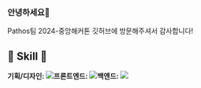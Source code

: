 ### 안녕하세요👋
Pathos팀 2024-중앙해커톤 깃허브에 방문해주셔서 감사합니다!

<h2>🔨 Skill 🔨</h2>
<div style="display:flex; flex-direction:row;">
<b>기획/디자인:  <img src="https://img.shields.io/badge/Figma-F24E1E?style=for-the-badge&logo=Figma&logoColor=white"></b><br>
<b>프론트엔드:  <img src="https://img.shields.io/badge/React-61DAFB?style=for-the-badge&logo=React&logoColor=white"></b><br>
<b>백엔드:  <img src="https://img.shields.io/badge/Django-092E20?style=for-the-badge&logo=Django&logoColor=white"></b> 
</div>
<!--

**Here are some ideas to get you started:**

🙋‍♀️ A short introduction - what is your organization all about?
🌈 Contribution guidelines - how can the community get involved?
👩‍💻 Useful resources - where can the community find your docs? Is there anything else the community should know?
🍿 Fun facts - what does your team eat for breakfast?
🧙 Remember, you can do mighty things with the power of [Markdown](https://docs.github.com/github/writing-on-github/getting-started-with-writing-and-formatting-on-github/basic-writing-and-formatting-syntax)
-->
